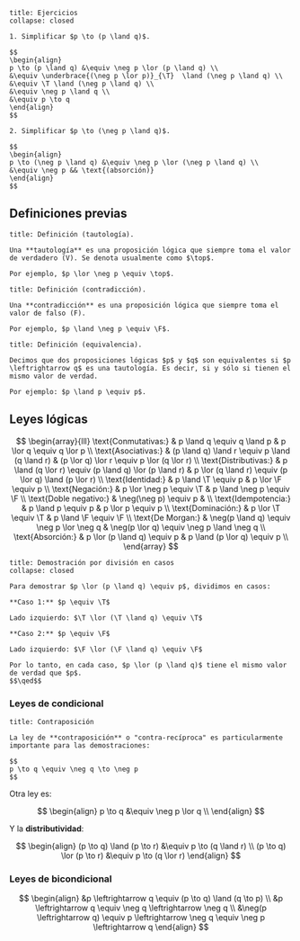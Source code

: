 ```ad-exercise
title: Ejercicios
collapse: closed

1. Simplificar $p \to (p \land q)$.

$$
\begin{align}
p \to (p \land q) &\equiv \neg p \lor (p \land q) \\
&\equiv \underbrace{(\neg p \lor p)}_{\T}  \land (\neg p \land q) \\
&\equiv \T \land (\neg p \land q) \\
&\equiv \neg p \land q \\
&\equiv p \to q
\end{align}
$$

2. Simplificar $p \to (\neg p \land q)$.

$$
\begin{align}
p \to (\neg p \land q) &\equiv \neg p \lor (\neg p \land q) \\
&\equiv \neg p && \text{(absorción)}
\end{align}
$$

```

## Definiciones previas

```ad-definition
title: Definición (tautología).

Una **tautología** es una proposición lógica que siempre toma el valor de verdadero (V). Se denota usualmente como $\top$.

Por ejemplo, $p \lor \neg p \equiv \top$.

```

```ad-definition
title: Definición (contradicción).

Una **contradicción** es una proposición lógica que siempre toma el valor de falso (F).

Por ejemplo, $p \land \neg p \equiv \F$.

```

```ad-definition
title: Definición (equivalencia).

Decimos que dos proposiciones lógicas $p$ y $q$ son equivalentes si $p \leftrightarrow q$ es una tautología. Es decir, si y sólo si tienen el mismo valor de verdad.

Por ejemplo: $p \land p \equiv p$.

```

## Leyes lógicas

$$
\begin{array}{lll}
	\text{Conmutativas:}
		& p \land q \equiv q \land p
		& p \lor q \equiv q \lor p \\
	\text{Asociativas:}
		& (p \land q) \land r \equiv p \land (q \land r)
		& (p \lor q) \lor r \equiv p \lor (q \lor r) \\
	\text{Distributivas:}
		& p \land (q \lor r) \equiv (p \land q) \lor (p \land r)
		& p \lor (q \land r) \equiv (p \lor q) \land (p \lor r) \\
	\text{Identidad:}
		& p \land \T \equiv p
		& p \lor \F \equiv p \\
	\text{Negación:}
		& p \lor \neg p \equiv \T
		& p \land \neg p \equiv \F \\
	\text{Doble negativo:}
		& \neg(\neg p) \equiv p
		& \\
	\text{Idempotencia:}
		& p \land p \equiv p
		& p \lor p \equiv p \\
	\text{Dominación:}
		& p \lor \T \equiv \T
		& p \land \F \equiv \F \\
	\text{De Morgan:}
		& \neg(p \land q) \equiv \neg p \lor \neg q
		& \neg(p \lor q) \equiv \neg p \land \neg q \\
	\text{Absorción:}
		& p \lor (p \land q) \equiv p
		& p \land (p \lor q) \equiv p \\
\end{array}
$$

```ad-proof
title: Demostración por división en casos
collapse: closed

Para demostrar $p \lor (p \land q) \equiv p$, dividimos en casos:

**Caso 1:** $p \equiv \T$

Lado izquierdo: $\T \lor (\T \land q) \equiv \T$

**Caso 2:** $p \equiv \F$

Lado izquierdo: $\F \lor (\F \land q) \equiv \F$

Por lo tanto, en cada caso, $p \lor (p \land q)$ tiene el mismo valor de verdad que $p$.
$$\qed$$

```

### Leyes de condicional

```ad-important
title: Contraposición

La ley de **contraposición** o "contra-recíproca" es particularmente importante para las demostraciones:

$$
p \to q \equiv \neg q \to \neg p
$$

```

Otra ley es:

$$
\begin{align}
p \to q &\equiv \neg p \lor q \\
\end{align}
$$

Y la **distributividad**:

$$
\begin{align}
(p \to q) \land (p \to r) &\equiv p \to (q \land r) \\
(p \to q) \lor (p \to r) &\equiv p \to (q \lor r)
\end{align}
$$

### Leyes de bicondicional

$$
\begin{align}
&p \leftrightarrow q \equiv (p \to q) \land (q \to p) \\
&p \leftrightarrow q \equiv \neg q \leftrightarrow \neg q \\
&\neg(p \leftrightarrow q) \equiv p \leftrightarrow \neg q \equiv \neg p \leftrightarrow q
\end{align}
$$

